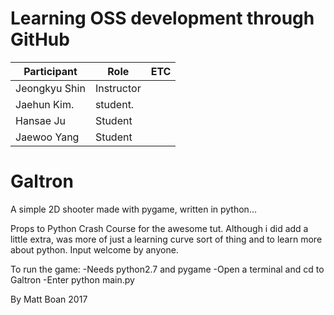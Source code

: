 # Learning OSS development through GitHub

| Participant   | Role       | ETC |
|---------------|------------|-----|
| Jeongkyu Shin | Instructor |     |
| Jaehun Kim.   | student.   |     |
| Hansae Ju     | Student    |     |
| Jaewoo Yang   | Student    |     |

# Galtron
A simple 2D shooter made with pygame, written in python...

Props to Python Crash Course for the awesome tut. Although i did add a little extra, was more of just a learning curve sort of thing and to learn more about python. Input welcome by anyone.

To run the game:
	-Needs python2.7 and pygame
	-Open a terminal and cd to Galtron
	-Enter python main.py

By Matt Boan 2017
  
